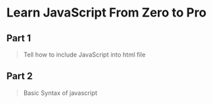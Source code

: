 # Learn JavaScript From Zero to Pro

## Part 1
> Tell how to include JavaScript into html file

## Part 2
> Basic Syntax of javascript 
